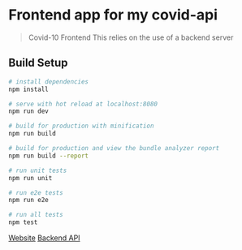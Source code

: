 # Frontend app for my covid-api

> Covid-10 Frontend
> This relies on the use of a backend server

## Build Setup

``` bash
# install dependencies
npm install

# serve with hot reload at localhost:8080
npm run dev

# build for production with minification
npm run build

# build for production and view the bundle analyzer report
npm run build --report

# run unit tests
npm run unit

# run e2e tests
npm run e2e

# run all tests
npm test
```

[Website](http://covid.casjay.coffee/)
[Backend API](https://github.com/now-sh/covid-19-api)

